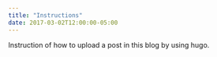 ```yaml
---
title: "Instructions"
date: 2017-03-02T12:00:00-05:00
---
```


Instruction of how to upload a post in this blog by using hugo.